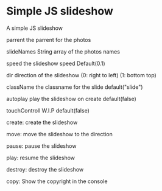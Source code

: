 # Simple JS slideshow
A simple JS slideshow

parrent the parrent for the photos

slideNames String array of the photos names

speed the slideshow speed Default(0.1)

dir direction of the slideshow (0: right to left) (1: bottom top)

className the classname for the slide default("slide")

autoplay play the slideshow on create default(false)

touchControll W.I.P default(false)

create: create the slideshow

move: move the slideshow to the direction

pause: pause the slideshow

play: resume the slideshow

destroy: destroy the slideshow

copy: Show the copyright in the console
